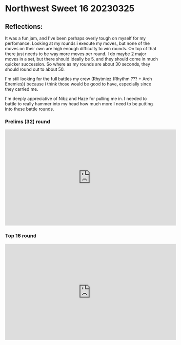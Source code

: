 # Northwest Sweet 16 20230325

## Reflections:
It was a fun jam, and I've been perhaps overly tough on myself for my perfomance. Looking at my rounds i execute my moves, but none of the moves on their own are high enough difficulty to win rounds. On top of that there just needs to be way more moves per round. I do maybe 2 major moves in a set, but there should ideally be 5, and they should come in much quicker succession. So where as my rounds are about 30 seconds, they should round out to about 50.

I'm still looking for the full battles my crew (Rhytmiez (Rhythm ??? + Arch Enemies)) because i think those would be good to have, especially since they carried me.

I'm deeply appreciative of Nibz and Haze for pulling me in. I needed to battle to really hammer into my head how much more I need to be putting into these battle rounds.

### Prelims (32) round

<iframe width="560" height="315" src="https://www.youtube.com/embed/h1VeNPQAW2k" title="YouTube video player" frameborder="0" allow="accelerometer; autoplay; clipboard-write; encrypted-media; gyroscope; picture-in-picture; web-share" allowfullscreen></iframe>

### Top 16 round

<iframe width="560" height="315" src="https://www.youtube.com/embed/7thqyDiKtHs" title="YouTube video player" frameborder="0" allow="accelerometer; autoplay; clipboard-write; encrypted-media; gyroscope; picture-in-picture; web-share" allowfullscreen></iframe>

